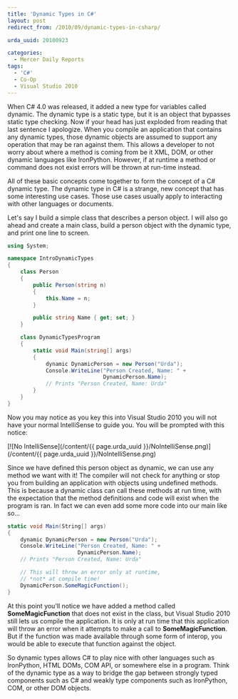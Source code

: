 ```yaml
---
title: 'Dynamic Types in C#'
layout: post
redirect_from: /2010/09/dynamic-types-in-csharp/

urda_uuid: 20100923

categories:
  - Mercer Daily Reports
tags:
  - 'C#'
  - Co-Op
  - Visual Studio 2010
---
```


When C# 4.0 was released, it added a new type for variables called dynamic.
The dynamic type is a static type, but it is an object that bypasses static type
checking. Now if your head has just exploded from reading that last sentence I
apologize. When you compile an application that contains any dynamic types,
those dynamic objects are assumed to support any operation that may be ran
against them. This allows a developer to not worry about where a method is
coming from be it XML, DOM, or other dynamic languages like IronPython. However,
if at runtime a method or command does not exist errors will be thrown at
run-time instead.

All of these basic concepts come together to form the concept of a C# dynamic
type. The dynamic type in C# is a strange, new concept that has some interesting
use cases. Those use cases usually apply to interacting with other languages or
documents.

Let's say I build a simple class that describes a person object. I will also go
ahead and create a main class, build a person object with the dynamic type, and
print one line to screen.

```csharp
using System;

namespace IntroDynamicTypes
{
    class Person
    {
        public Person(string n)
        {
            this.Name = n;
        }

        public string Name { get; set; }
    }

    class DynamicTypesProgram
    {
        static void Main(string[] args)
        {
            dynamic DynamicPerson = new Person("Urda");
            Console.WriteLine("Person Created, Name: " +
                              DynamicPerson.Name);
            // Prints "Person Created, Name: Urda"
        }
    }
}
```

Now you may notice as you key this into Visual Studio 2010 you will not have
your normal IntelliSense to guide you. You will be prompted with this notice:

[![No IntelliSense](/content/{{ page.urda_uuid }}/NoIntelliSense.png)](/content/{{ page.urda_uuid }}/NoIntelliSense.png)

Since we have defined this person object as dynamic, we can use any method we
want with it! The compiler will not check for anything or stop you from building
an application with objects using undefined methods. This is because a dynamic
class can call these methods at run time, with the expectation that the method
definitions and code will exist when the program is ran. In fact we can even add
some more code into our main like so...

```csharp
static void Main(String[] args)
{
    dynamic DynamicPerson = new Person("Urda");
    Console.WriteLine("Person Created, Name: " +
                      DynamicPerson.Name);
    // Prints "Person Created, Name: Urda"

    // This will throw an error only at runtime,
    // *not* at compile time!
    DynamicPerson.SomeMagicFunction();
}
```

At this point you'll notice we have added a method called **SomeMagicFunction**
that does not exist in the class, but Visual Studio 2010 still lets us compile
the application. It is only at run time that this application will throw an
error when it attempts to make a call to **SomeMagicFunction**. But if the
function was made available through some form of interop, you would be able to
execute that function against the object.

So dynamic types allows C# to play nice with other languages such as IronPython,
HTML DOMs, COM API, or somewhere else in a program. Think of the dynamic type as
a way to bridge the gap between strongly typed components such as C# and weakly
type components such as IronPython, COM, or other DOM objects.
